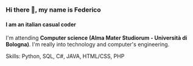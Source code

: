 ### Hi there 👋, my name is Federico


<!--
**Federaffo/Federaffo** is a ✨ _special_ ✨ repository because its `README.md` (this file) appears on your GitHub profile.

Here are some ideas to get you started:

- 🔭 I’m currently working on ...
- 🌱 I’m currently learning ...
- 👯 I’m looking to collaborate on ...
- 🤔 I’m looking for help with ...
- 💬 Ask me about ...
- 📫 How to reach me: ...
- 😄 Pronouns: ...
- ⚡ Fun fact: ...
-->


#### I am an italian casual coder

I'm attending **Computer science (Alma Mater Studiorum - Università di Bologna)**. 
I'm really into technology and computer's engineering. 

Skills: Python, SQL, C#, JAVA, HTML/CSS, PHP

<!--
![Federaffo's Stats](https://github-readme-stats.vercel.app/api?username=Federaffo&theme=dracula&show_icons=true&hide_border=false&count_private=true)
![Federaffo's Streak](https://github-readme-streak-stats.herokuapp.com/?user=Federaffo&theme=dracula&hide_border=false)
![Federaffo's Top Languages](https://github-readme-stats.vercel.app/api/top-langs/?username=Federaffo&theme=dracula&show_icons=true&hide_border=false&layout=compact)

# 📊 GitHub Stats:
![](https://github-readme-stats.vercel.app/api?username=Federaffo&theme=dracula&hide_border=true&include_all_commits=false&count_private=true)
-->

